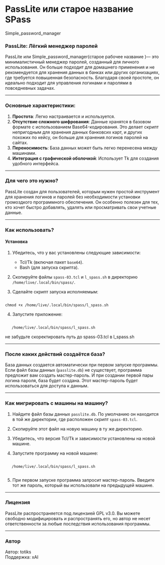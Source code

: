 # PassLite или старое название SPass
Simple_password_manager
### PassLite: Лёгкий менеджер паролей

PassLite  или Simple_password_manager(старое рабочее название )— это минималистичный менеджер паролей, созданный для личного использования. Он больше подходит для домашнего применения и не рекомендуется для хранения данных в банках или других организациях, где требуется повышенная безопасность. Благодаря своей простоте, он идеально подходит для управления логинами и паролями в повседневных задачах.

---

### Основные характеристики:
1. **Простота**: Легко настраивается и используется.
2. **Отсутствие сложного шифрования**: Данные хранятся в базовом формате с использованием Base64-кодирования. Это делает скрипт непригодным для хранения данных банковсих карт, и других похожих по кейсу, он больше для хранения логинов паролей на сайтах.
3. **Переносимость**: База данных может быть легко перенесена между машинами.
4. **Интеграция с графической оболочкой**: Использует Tk для создания удобного интерфейса.

---

### Для чего это нужно?
PassLite создан для пользователей, которым нужен простой инструмент для хранения логинов и паролей без необходимости установки громоздкого программного обеспечения. Он особенно полезен для тех, кто хочет быстро добавлять, удалять или просматривать свои учетные данные.

---

### Как использовать?

#### Установка
1. Убедитесь, что у вас установлены следующие зависимости:
   - Tcl/Tk (включая пакет `base64`).
   - Bash (для запуска скрипта).

2. Скопируйте файлы `spass-03.tcl` и `l_spass.sh` в директорию `/home/live/.local/bin/spass/`.

3. Сделайте скрипт запуска исполняемым:

```

chmod +x /home/live/.local/bin/spass/l_spass.sh

```

4. Запустите приложение:

```

   /home/live/.local/bin/spass/l_spass.sh

```

не забудьте скоректировать путь до  spass-03.tcl в l_spass.sh

---

### После каких действий создаётся база?

База данных создается автоматически при первом запуске программы. Если файл базы данных (`passlite.db`) не существует, программа предложит вам создать мастер-пароль. И при создании первой пары логина пароля, база будет создана.
 Этот мастер-пароль будет использоваться для доступа к данным.

---

### Как мигрировать с машины на машину?

1. Найдите файл базы данных `passlite.db`. По умолчанию он находится в той же директории, где расположен скрипт `spass-03.tcl`.

2. Скопируйте этот файл на новую машину в ту же директорию.

3. Убедитесь, что версия Tcl/Tk и зависимости установлены на новой машине.

4. Запустите программу на новой машине:

```

   /home/live/.local/bin/spass/l_spass.sh


```

5. При первом запуске программа запросит мастер-пароль. Введите тот же пароль, который вы использовали на предыдущей машине.


---

### Лицензия

PassLite распространяется под лицензией GPL v3.0. Вы можете свободно модифицировать и распространять его, но автор не несет ответственности за любые последствия использования программы.

---

### Автор

Автор: totiks  
Поддержка: xAI  

